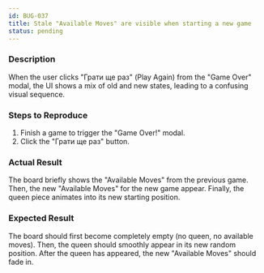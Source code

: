 ```yaml
---
id: BUG-037
title: Stale "Available Moves" are visible when starting a new game
status: pending
---
```


### Description

When the user clicks "Грати ще раз" (Play Again) from the "Game Over" modal, the UI shows a mix of old and new states, leading to a confusing visual sequence.

### Steps to Reproduce

1.  Finish a game to trigger the "Game Over!" modal.
2.  Click the "Грати ще раз" button.

### Actual Result

The board briefly shows the "Available Moves" from the previous game. Then, the new "Available Moves" for the new game appear. Finally, the queen piece animates into its new starting position.

### Expected Result

The board should first become completely empty (no queen, no available moves). Then, the queen should smoothly appear in its new random position. After the queen has appeared, the new "Available Moves" should fade in. 